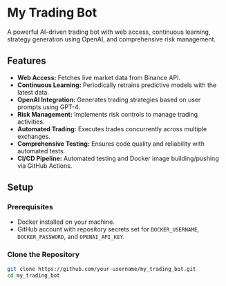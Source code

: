 # My Trading Bot

A powerful AI-driven trading bot with web access, continuous learning, strategy generation using OpenAI, and comprehensive risk management.

## Features

- **Web Access:** Fetches live market data from Binance API.
- **Continuous Learning:** Periodically retrains predictive models with the latest data.
- **OpenAI Integration:** Generates trading strategies based on user prompts using GPT-4.
- **Risk Management:** Implements risk controls to manage trading activities.
- **Automated Trading:** Executes trades concurrently across multiple exchanges.
- **Comprehensive Testing:** Ensures code quality and reliability with automated tests.
- **CI/CD Pipeline:** Automated testing and Docker image building/pushing via GitHub Actions.

## Setup

### Prerequisites

- Docker installed on your machine.
- GitHub account with repository secrets set for `DOCKER_USERNAME`, `DOCKER_PASSWORD`, and `OPENAI_API_KEY`.

### Clone the Repository

```bash
git clone https://github.com/your-username/my_trading_bot.git
cd my_trading_bot
